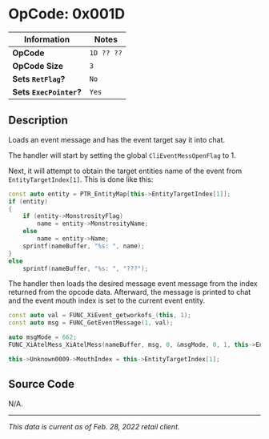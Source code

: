 # OpCode: 0x001D

| Information               | Notes |
|---                        |---    |
| **OpCode**                | `1D ?? ??` |
| **OpCode Size**           | `3`   |
| **Sets `RetFlag`?**       | `No`  |
| **Sets `ExecPointer`?**   | `Yes` |

## Description

Loads an event message and has the event target say it into chat.

The handler will start by setting the global `CliEventMessOpenFlag` to 1. 

Next, it will attempt to obtain the target entities name of the event from `EntityTargetIndex[1]`. This is done like this:

```cpp
const auto entity = PTR_EntityMap[this->EntityTargetIndex[1]];
if (entity)
{
    if (entity->MonstrosityFlag)
        name = entity->MonstrosityName;
    else
        name = entity->Name;
    sprintf(nameBuffer, "%s: ", name);
}
else
    sprintf(nameBuffer, "%s: ", "???");
```

The handler then loads the desired message event message from the index returned from the opcode data. Afterward, the message is printed to chat and the event mouth index is set to the current event entity.

```cpp
const auto val = FUNC_XiEvent_getworkofs_(this, 1);
const auto msg = FUNC_GetEventMessage(1, val);

auto msgMode = 662;
FUNC_XiAtelMess_XiAtelMess(nameBuffer, msg, 0, &msgMode, 0, 1, this->EntityTargetIndex[1], name);

this->Unknown0009->MouthIndex = this->EntityTargetIndex[1];
```

## Source Code

N/A.

---

_This data is current as of Feb. 28, 2022 retail client._